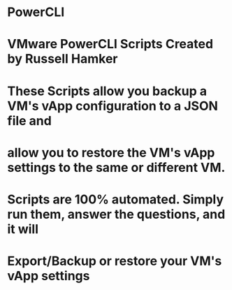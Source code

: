 # PowerCLI
# VMware PowerCLI Scripts Created by Russell Hamker
# These Scripts allow you backup a VM's vApp configuration to a JSON file and
# allow you to restore the VM's vApp settings to the same or different VM.
# Scripts are 100% automated. Simply run them, answer the questions, and it will
# Export/Backup or restore your VM's vApp settings
